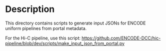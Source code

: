 # Description

This directory contains scripts to generate input JSONs for ENCODE uniform pipelines from portal metadata.

For the Hi-C pipeline, use this script: https://github.com/ENCODE-DCC/hic-pipeline/blob/dev/scripts/make_input_json_from_portal.py
